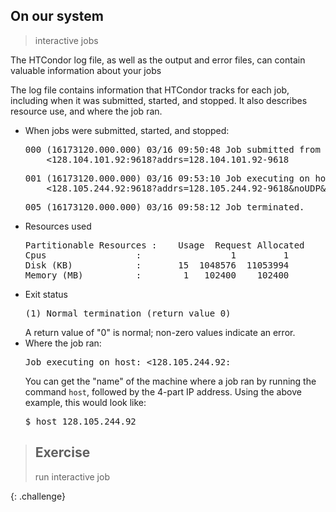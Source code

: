 ## On our system

> interactive jobs

The HTCondor log file, as well as the output and error files, can contain
valuable information about your jobs 

<p>The log file contains information that HTCondor tracks for each job, including 
when it was submitted, started, and stopped.  It also describes resource use, 
and where the job ran. </p>

  <ul>
    <li>When jobs were submitted, started, and stopped: 
    <pre>000 (16173120.000.000) 03/16 09:50:48 Job submitted from host: 
    <128.104.101.92:9618?addrs=128.104.101.92-9618</pre>
    <pre>001 (16173120.000.000) 03/16 09:53:10 Job executing on host: 
    <128.105.244.92:9618?addrs=128.105.244.92-9618&noUDP&sock=7150_4f71_3></pre>
    <pre>005 (16173120.000.000) 03/16 09:58:12 Job terminated.</pre></li>
    <li>Resources used
    <pre>Partitionable Resources :    Usage  Request Allocated
Cpus                 :                 1         1
Disk (KB)            :       15  1048576  11053994
Memory (MB)          :        1   102400    102400</pre></li>
    <li>Exit status
    <pre>(1) Normal termination (return value 0)</pre>
    A return value of "0" is normal; non-zero values indicate an error.</li>
    <li>Where the job ran: 
    <pre>Job executing on host: <128.105.244.92:</pre>
    You can get the "name" of the machine where a job ran by running the command 
    <code>host</code>, followed by the 4-part IP address.  Using the above 
    example, this would look like: 
    <pre>$ host 128.105.244.92</pre> </li>
  </ul>

> ## Exercise
> 
> run interactive job
>
{: .challenge} 
